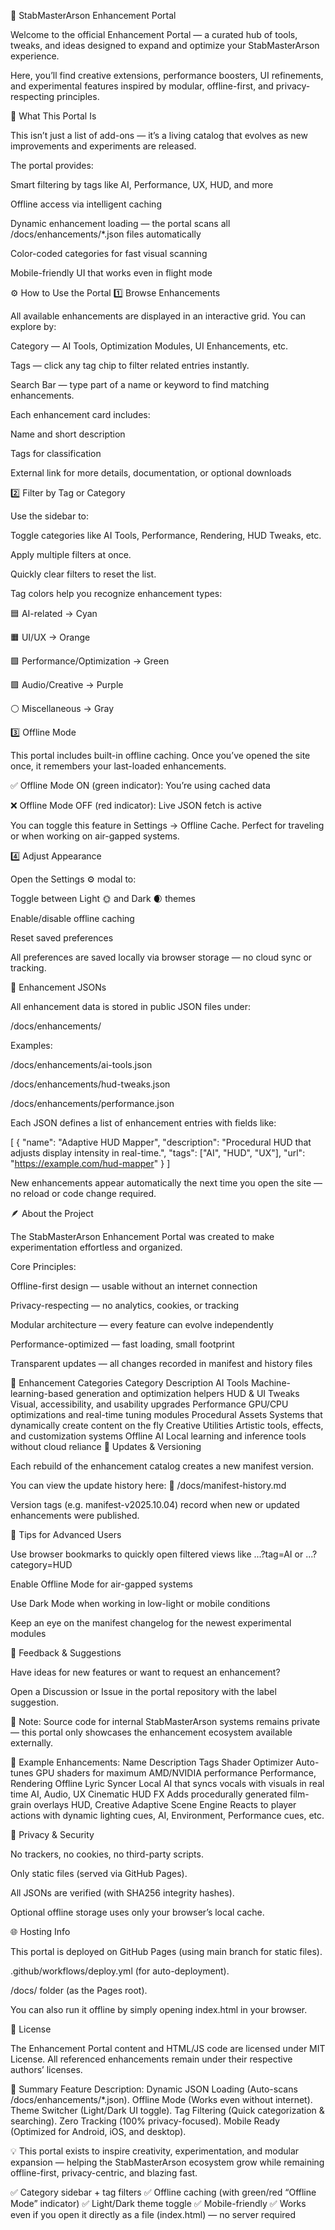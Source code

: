 🌌 StabMasterArson Enhancement Portal

Welcome to the official Enhancement Portal — a curated hub of tools, tweaks, and ideas designed to expand and optimize your StabMasterArson experience.

Here, you’ll find creative extensions, performance boosters, UI refinements, and experimental features inspired by modular, offline-first, and privacy-respecting principles. 

🧭 What This Portal Is

This isn’t just a list of add-ons — it’s a living catalog that evolves as new improvements and experiments are released.

The portal provides:

Smart filtering by tags like AI, Performance, UX, HUD, and more

Offline access via intelligent caching

Dynamic enhancement loading — the portal scans all /docs/enhancements/*.json files automatically

Color-coded categories for fast visual scanning

Mobile-friendly UI that works even in flight mode

⚙️ How to Use the Portal
1️⃣ Browse Enhancements

All available enhancements are displayed in an interactive grid.
You can explore by:

Category — AI Tools, Optimization Modules, UI Enhancements, etc.

Tags — click any tag chip to filter related entries instantly.

Search Bar — type part of a name or keyword to find matching enhancements.

Each enhancement card includes:

Name and short description

Tags for classification

External link for more details, documentation, or optional downloads

2️⃣ Filter by Tag or Category

Use the sidebar to:

Toggle categories like AI Tools, Performance, Rendering, HUD Tweaks, etc.

Apply multiple filters at once.

Quickly clear filters to reset the list.

Tag colors help you recognize enhancement types:

🟦 AI-related → Cyan

🟧 UI/UX → Orange

🟩 Performance/Optimization → Green

🟪 Audio/Creative → Purple

⚪ Miscellaneous → Gray

3️⃣ Offline Mode

This portal includes built-in offline caching.
Once you’ve opened the site once, it remembers your last-loaded enhancements.

✅ Offline Mode ON (green indicator): You’re using cached data

❌ Offline Mode OFF (red indicator): Live JSON fetch is active

You can toggle this feature in Settings → Offline Cache.
Perfect for traveling or when working on air-gapped systems.

4️⃣ Adjust Appearance

Open the Settings ⚙️ modal to:

Toggle between Light 🌞 and Dark 🌒 themes

Enable/disable offline caching

Reset saved preferences

All preferences are saved locally via browser storage — no cloud sync or tracking.

📁 Enhancement JSONs

All enhancement data is stored in public JSON files under:

/docs/enhancements/


Examples:

/docs/enhancements/ai-tools.json

/docs/enhancements/hud-tweaks.json

/docs/enhancements/performance.json

Each JSON defines a list of enhancement entries with fields like:

[
  {
    "name": "Adaptive HUD Mapper",
    "description": "Procedural HUD that adjusts display intensity in real-time.",
    "tags": ["AI", "HUD", "UX"],
    "url": "https://example.com/hud-mapper"
  }
]


New enhancements appear automatically the next time you open the site — no reload or code change required.

🪶 About the Project

The StabMasterArson Enhancement Portal was created to make experimentation effortless and organized.

Core Principles:

Offline-first design — usable without an internet connection

Privacy-respecting — no analytics, cookies, or tracking

Modular architecture — every feature can evolve independently

Performance-optimized — fast loading, small footprint

Transparent updates — all changes recorded in manifest and history files

🧩 Enhancement Categories
Category	Description
AI Tools	Machine-learning-based generation and optimization helpers
HUD & UI Tweaks	Visual, accessibility, and usability upgrades
Performance	GPU/CPU optimizations and real-time tuning modules
Procedural Assets	Systems that dynamically create content on the fly
Creative Utilities	Artistic tools, effects, and customization systems
Offline AI	Local learning and inference tools without cloud reliance
🔄 Updates & Versioning

Each rebuild of the enhancement catalog creates a new manifest version.

You can view the update history here:
📘 /docs/manifest-history.md

Version tags (e.g. manifest-v2025.10.04) record when new or updated enhancements were published.

🧭 Tips for Advanced Users

Use browser bookmarks to quickly open filtered views like
...?tag=AI or ...?category=HUD

Enable Offline Mode for air-gapped systems

Use Dark Mode when working in low-light or mobile conditions

Keep an eye on the manifest changelog for the newest experimental modules

💬 Feedback & Suggestions

Have ideas for new features or want to request an enhancement?

Open a Discussion or Issue in the portal repository with the label suggestion.

🧠 Note: Source code for internal StabMasterArson systems remains private —
this portal only showcases the enhancement ecosystem available externally.

🧩 Example Enhancements:
Name	Description	Tags
Shader Optimizer	Auto-tunes GPU shaders for maximum AMD/NVIDIA performance	Performance, Rendering
Offline Lyric Syncer	Local AI that syncs vocals with visuals in real time	AI, Audio, UX
Cinematic HUD FX	Adds procedurally generated film-grain overlays	HUD, Creative
Adaptive Scene Engine	Reacts to player actions with dynamic lighting cues, AI, Environment, Performance cues, etc.

🔐 Privacy & Security

No trackers, no cookies, no third-party scripts.

Only static files (served via GitHub Pages).

All JSONs are verified (with SHA256 integrity hashes).

Optional offline storage uses only your browser’s local cache.

🌐 Hosting Info

This portal is deployed on GitHub Pages (using main branch for static files). 

.github/workflows/deploy.yml (for auto-deployment).

/docs/ folder (as the Pages root).

You can also run it offline by simply opening index.html in your browser.

📜 License

The Enhancement Portal content and HTML/JS code are licensed under MIT License.
All referenced enhancements remain under their respective authors’ licenses.

🧭 Summary
Feature	Description:
Dynamic JSON Loading (Auto-scans /docs/enhancements/*.json).
Offline Mode (Works even without internet).
Theme Switcher (Light/Dark UI toggle).
Tag Filtering (Quick categorization & searching).
Zero Tracking (100% privacy-focused).
Mobile Ready (Optimized for Android, iOS, and desktop).

💡 This portal exists to inspire creativity, experimentation, and modular expansion —
helping the StabMasterArson ecosystem grow while remaining offline-first, privacy-centric, and blazing fast.

✅ Category sidebar + tag filters
✅ Offline caching (with green/red “Offline Mode” indicator)
✅ Light/Dark theme toggle
✅ Mobile-friendly
✅ Works even if you open it directly as a file (index.html) — no server required


